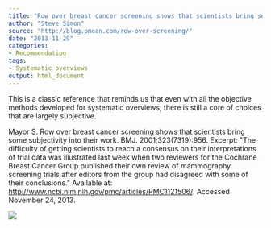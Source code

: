 ```yaml
---
title: "Row over breast cancer screening shows that scientists bring some subjectivity into their work."
author: "Steve Simon"
source: "http://blog.pmean.com/row-over-screening/"
date: "2013-11-29"
categories:
- Recommendation
tags:
- Systematic overviews
output: html_document
---
```


This is a classic reference that reminds us that even with all the
objective methods developed for systematic overviews, there is still a
core of choices that are largely subjective. 

<!---More--->

Mayor S. Row over breast cancer screening shows that scientists bring
some subjectivity into their work. BMJ. 2001;323(7319):956. Excerpt:
"The difficulty of getting scientists to reach a consensus on their
interpretations of trial data was illustrated last week when two
reviewers for the Cochrane Breast Cancer Group published their own
review of mammography screening trials after editors from the group had
disagreed with some of their conclusions." Available at:
http://www.ncbi.nlm.nih.gov/pmc/articles/PMC1121506/. Accessed November
24, 2013.

![](http://www.pmean.com/images/row-over-screening01.png)





